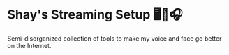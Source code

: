 # Shay's Streaming Setup 🖥:microphone::headphones:
Semi-disorganized collection of tools to make my voice and face go better on the Internet.
